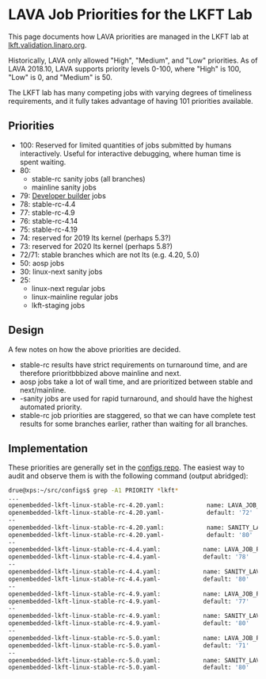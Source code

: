 # LAVA Job Priorities for the LKFT Lab

This page documents how LAVA priorities are managed in the LKFT lab at
[lkft.validation.linaro.org](https://lkft.validation.linaro.org/).

Historically, LAVA only allowed "High", "Medium", and "Low" priorities. As of
LAVA 2018.10, LAVA supports priority levels 0-100, where "High" is 100, "Low"
is 0, and "Medium" is 50.

The LKFT lab has many competing jobs with varying degrees of timeliness
requirements, and it fully takes advantage of having 101 priorities available.

## Priorities

- 100: Reserved for limited quantities of jobs submitted by humans
  interactively. Useful for interactive debugging, where human time is spent
  waiting.
- 80:
  - stable-rc sanity jobs (all branches)
  - mainline sanity jobs
- 79: [Developer builder](developer-builder.md) jobs
- 78: stable-rc-4.4
- 77: stable-rc-4.9
- 76: stable-rc-4.14
- 75: stable-rc-4.19
- 74: reserved for 2019 lts kernel (perhaps 5.3?)
- 73: reserved for 2020 lts kernel (perhaps 5.8?)
- 72/71: stable branches which are not lts (e.g. 4.20, 5.0)
- 50: aosp jobs
- 30: linux-next sanity jobs
- 25:
  - linux-next regular jobs
  - linux-mainline regular jobs
  - lkft-staging jobs

## Design

A few notes on how the above priorities are decided.

- stable-rc results have strict requirements on turnaround time, and are
  therefore prioritbbbized above mainline and next.
- aosp jobs take a lot of wall time, and are prioritized between stable and
  next/mainline.
- -sanity jobs are used for rapid turnaround, and should have the highest
  automated priority.
- stable-rc job priorities are staggered, so that we can have complete test
  results for some branches earlier, rather than waiting for all branches.


## Implementation

These priorities are generally set in the [configs
repo](https://git.linaro.org/ci/job/configs.git/tree/). The easiest way to
audit and observe them is with the following command (output abridged):

```sh
drue@xps:~/src/configs$ grep -A1 PRIORITY *lkft*
...
openembedded-lkft-linux-stable-rc-4.20.yaml:            name: LAVA_JOB_PRIORITY
openembedded-lkft-linux-stable-rc-4.20.yaml-            default: '72'
--
openembedded-lkft-linux-stable-rc-4.20.yaml:            name: SANITY_LAVA_JOB_PRIORITY
openembedded-lkft-linux-stable-rc-4.20.yaml-            default: '80'
--
openembedded-lkft-linux-stable-rc-4.4.yaml:            name: LAVA_JOB_PRIORITY
openembedded-lkft-linux-stable-rc-4.4.yaml-            default: '78'
--
openembedded-lkft-linux-stable-rc-4.4.yaml:            name: SANITY_LAVA_JOB_PRIORITY
openembedded-lkft-linux-stable-rc-4.4.yaml-            default: '80'
--
openembedded-lkft-linux-stable-rc-4.9.yaml:            name: LAVA_JOB_PRIORITY
openembedded-lkft-linux-stable-rc-4.9.yaml-            default: '77'
--
openembedded-lkft-linux-stable-rc-4.9.yaml:            name: SANITY_LAVA_JOB_PRIORITY
openembedded-lkft-linux-stable-rc-4.9.yaml-            default: '80'
--
openembedded-lkft-linux-stable-rc-5.0.yaml:            name: LAVA_JOB_PRIORITY
openembedded-lkft-linux-stable-rc-5.0.yaml-            default: '71'
--
openembedded-lkft-linux-stable-rc-5.0.yaml:            name: SANITY_LAVA_JOB_PRIORITY
openembedded-lkft-linux-stable-rc-5.0.yaml-            default: '80'
```
